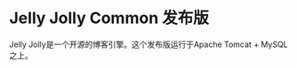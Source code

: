 Jelly Jolly Common 发布版
===========================

Jelly Jolly是一个开源的博客引擎。这个发布版运行于Apache Tomcat + MySQL之上。
